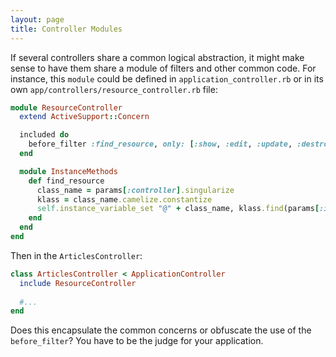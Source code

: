 ```yaml
---
layout: page
title: Controller Modules
---
```


If several controllers share a common logical abstraction, it might make sense to have them share a module of filters and other common code. For instance, this `module` could be defined in `application_controller.rb` or in its own `app/controllers/resource_controller.rb` file:

```ruby
module ResourceController
  extend ActiveSupport::Concern

  included do
    before_filter :find_resource, only: [:show, :edit, :update, :destroy]
  end

  module InstanceMethods
    def find_resource
      class_name = params[:controller].singularize
      klass = class_name.camelize.constantize
      self.instance_variable_set "@" + class_name, klass.find(params[:id])
    end
  end
end
```

Then in the `ArticlesController`:

```ruby
class ArticlesController < ApplicationController
  include ResourceController
  
  #...
end
```

Does this encapsulate the common concerns or obfuscate the use of the `before_filter`? You have to be the judge for your application.

